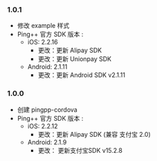 ### 1.0.1
- 修改 example 样式
- Ping++ 官方 SDK 版本 :
    - iOS:  2.2.16
        - 更改：更新 Alipay SDK 
        - 更改：更新 Unionpay SDK 
    - Android:  2.1.11
        - 更改：更新 Android SDK v2.1.11

### 1.0.0
- 创建 pingpp-cordova
- Ping++ 官方 SDK 版本 :
    - iOS:  2.2.12
        - 更改：更新 Alipay SDK (兼容 支付宝 2.0)
    - Android: 2.1.9 
        - 更改： 更新支付宝SDK v15.2.8


